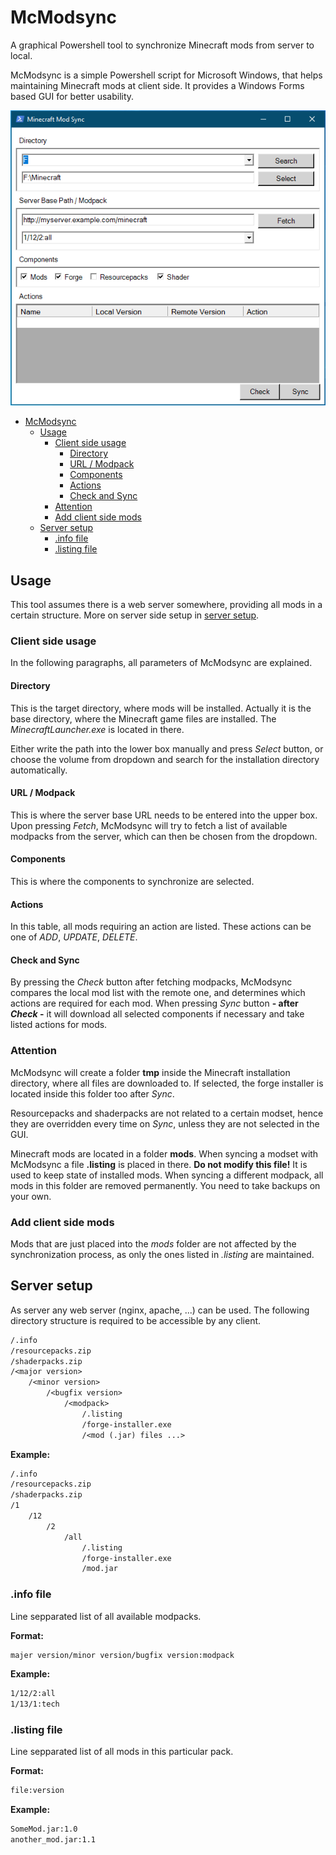 # McModsync

A graphical Powershell tool to synchronize Minecraft mods from server to local.

McModsync is a simple Powershell script for Microsoft Windows, that helps maintaining Minecraft mods at client side.
It provides a Windows Forms based GUI for better usability.

![McModsync GUI](doc/gui.png)

- [McModsync](#mcmodsync)
  - [Usage](#usage)
    - [Client side usage](#client-side-usage)
      - [Directory](#directory)
      - [URL / Modpack](#url--modpack)
      - [Components](#components)
      - [Actions](#actions)
      - [Check and Sync](#check-and-sync)
    - [Attention](#attention)
    - [Add client side mods](#add-client-side-mods)
  - [Server setup](#server-setup)
    - [.info file](#info-file)
    - [.listing file](#listing-file)

## Usage

This tool assumes there is a web server somewhere, providing all mods in a certain structure. More on server side setup in [server setup](#server-setup).

### Client side usage

In the following paragraphs, all parameters of McModsync are explained.

#### Directory

This is the target directory, where mods will be installed.
Actually it is the base directory, where the Minecraft game files are installed.
The *MinecraftLauncher.exe* is located in there.

Either write the path into the lower box manually and press *Select* button, or choose the volume from dropdown and search for the installation directory automatically.

#### URL / Modpack

This is where the server base URL needs to be entered into the upper box.
Upon pressing *Fetch*, McModsync will try to fetch a list of available modpacks from the server, which can then be chosen from the dropdown.

#### Components

This is where the components to synchronize are selected.

#### Actions

In this table, all mods requiring an action are listed.
These actions can be one of *ADD*, *UPDATE*, *DELETE*.

#### Check and Sync

By pressing the *Check* button after fetching modpacks, McModsync compares the local mod list with the remote one, and determines which actions are required for each mod.
When pressing *Sync* button **- after *Check* -** it will download all selected components if necessary and take listed actions for mods.

### Attention

McModsync will create a folder **tmp** inside the Minecraft installation directory, where all files are downloaded to.
If selected, the forge installer is located inside this folder too after *Sync*.

Resourcepacks and shaderpacks are not related to a certain modset, hence they are overridden every time on *Sync*, unless they are not selected in the GUI.

Minecraft mods are located in a folder **mods**.
When syncing a modset with McModsync a file **.listing** is placed in there.
**Do not modify this file!**
It is used to keep state of installed mods.
When syncing a different modpack, all mods in this folder are removed permanently.
You need to take backups on your own.

### Add client side mods

Mods that are just placed into the *mods* folder are not affected by the synchronization process, as only the ones listed in *.listing* are maintained.

## Server setup

As server any web server (nginx, apache, ...) can be used.
The following directory structure is required to be accessible by any client.

```txt
/.info
/resourcepacks.zip
/shaderpacks.zip
/<major version>
    /<minor version>
        /<bugfix version>
            /<modpack>
                /.listing
                /forge-installer.exe
                /<mod (.jar) files ...>
```

**Example:**

```txt
/.info
/resourcepacks.zip
/shaderpacks.zip
/1
    /12
        /2
            /all
                /.listing
                /forge-installer.exe
                /mod.jar
```

### .info file

Line sepparated list of all available modpacks.

**Format:**

```txt
majer version/minor version/bugfix version:modpack
```

**Example:**

```txt
1/12/2:all
1/13/1:tech
```

### .listing file

Line sepparated list of all mods in this particular pack.

**Format:**

```txt
file:version
```

**Example:**

```txt
SomeMod.jar:1.0
another_mod.jar:1.1
```
